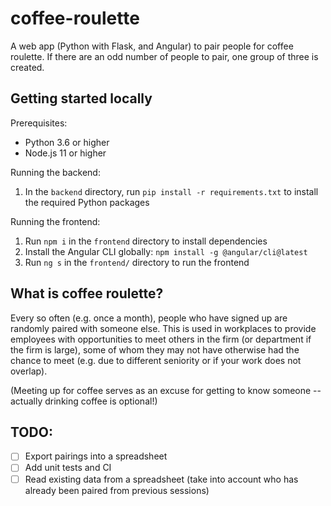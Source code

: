 # coffee-roulette

A web app (Python with Flask, and Angular) to pair people for coffee roulette. If there are an odd number of people to pair, one group of three is created.

## Getting started locally

Prerequisites: 
- Python 3.6 or higher
- Node.js 11 or higher
  
Running the backend:
1. In the `backend` directory, run `pip install -r requirements.txt` to install the required Python packages

Running the frontend:
1. Run `npm i` in the `frontend` directory to install dependencies
2. Install the Angular CLI globally: `npm install -g @angular/cli@latest`
2. Run `ng s` in the `frontend/` directory to run the frontend

## What is coffee roulette?

Every so often (e.g. once a month), people who have signed up are randomly paired with someone else. This is used in workplaces to provide employees with opportunities
to meet others in the firm (or department if the firm is large), some of whom they may not have otherwise had the chance to meet (e.g. due to different seniority 
or if your work does not overlap). 

(Meeting up for coffee serves as an excuse for getting to know someone -- actually drinking coffee is optional!)

## TODO:

- [ ] Export pairings into a spreadsheet
- [ ] Add unit tests and CI
- [ ] Read existing data from a spreadsheet (take into account who has already been paired from previous sessions)
